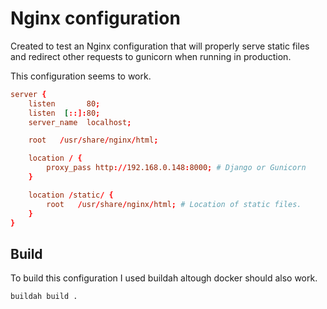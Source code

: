 
# Nginx configuration

Created to test an Nginx configuration that will properly serve static files
and redirect other requests to gunicorn when running in production.

This configuration seems to work.

```conf
server {
    listen       80;
    listen  [::]:80;
    server_name  localhost;

    root   /usr/share/nginx/html;

    location / {
        proxy_pass http://192.168.0.148:8000; # Django or Gunicorn
    }

    location /static/ {
        root   /usr/share/nginx/html; # Location of static files.
    }
}
```

## Build

To build this configuration I used buildah altough docker should also work.

    buildah build .

